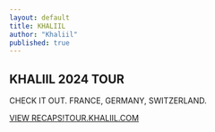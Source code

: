 ```yaml
---
layout: default
title: KHALIIL
author: "Khaliil"
published: true
---
```


<section class="tour-promo">
<div class="tour-content"><h2 class="tour-title">KHALIIL 2024 TOUR</h2><p class="tour-subtitle">CHECK IT OUT. FRANCE, GERMANY, SWITZERLAND.</p><a href="https://tour.khaliil.com/" class="tour-button">VIEW RECAPS!</a><a href="https://tour.khaliil.com/" id="tour__tour">TOUR.KHALIIL.COM</a></div>
<div class="tour-bg"></div>
</section>